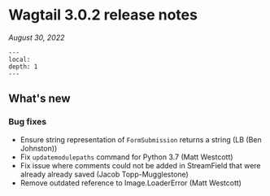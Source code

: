 # Wagtail 3.0.2 release notes

_August 30, 2022_

```{contents}
---
local:
depth: 1
---
```

## What's new

### Bug fixes

 * Ensure string representation of `FormSubmission` returns a string (LB (Ben Johnston))
 * Fix `updatemodulepaths` command for Python 3.7 (Matt Westcott)
 * Fix issue where comments could not be added in StreamField that were already already saved (Jacob Topp-Mugglestone)
 * Remove outdated reference to Image.LoaderError (Matt Westcott)
